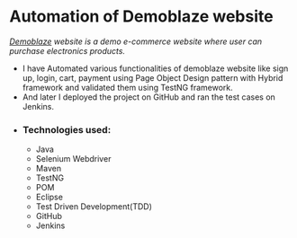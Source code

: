 # Automation of Demoblaze website
*[Demoblaze](https://www.demoblaze.com/) website is a demo e-commerce website where user can purchase electronics products.*
- I have Automated various functionalities of demoblaze website like sign up, login, cart, payment using
  Page Object Design pattern with Hybrid framework and validated them using TestNG framework.
- And later I deployed the project on GitHub and ran the test cases on Jenkins.
- ### Technologies used:
     - Java
     - Selenium Webdriver
     - Maven
     - TestNG
     - POM
     - Eclipse
     - Test Driven Development(TDD)
     - GitHub
     - Jenkins
